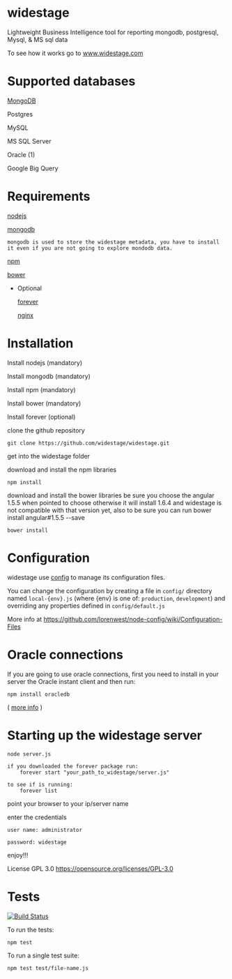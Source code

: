 # widestage
Lightweight Business Intelligence tool for reporting mongodb, postgresql, Mysql, &amp; MS sql data

To see how it works go to www.widestage.com

# Supported databases

[MongoDB](http://widestage.com/en/pages/open_source_reports_for_mongodb) 

Postgres

MySQL

MS SQL Server

Oracle (1)

Google Big Query

# Requirements

[nodejs](https://nodejs.org)

[mongodb](https://www.mongodb.org)

    mongodb is used to store the widestage metadata, you have to install it even if you are not going to explore mondodb data.

[npm](https://www.npmjs.com)

[bower](http://bower.io)

- Optional

    [forever](https://www.npmjs.com/package/forever)

    [nginx](http://nginx.org)

# Installation

Install nodejs (mandatory)

Install mongodb (mandatory)

Install npm (mandatory)

Install bower (mandatory)

Install forever (optional)

clone the github repository
    
    git clone https://github.com/widestage/widestage.git

get into the widestage folder

download and install the npm libraries
    
    npm install

download and install the bower libraries
be sure you choose the angular 1.5.5 when pointed to choose otherwise it will install 1.6.4 and widestage is not compatible with that version yet, also to be sure you can run  bower install angular#1.5.5 --save
    
    bower install


# Configuration

widestage use [config](https://www.npmjs.com/package/config) to manage its
configuration files.

You can change the configuration by creating a file in `config/` directory named
`local-{env}.js` (where {env} is one of: `production`, `development`) and
overriding any properties defined in `config/default.js`

More info at https://github.com/lorenwest/node-config/wiki/Configuration-Files


# Oracle connections

If you are going to use oracle connections, first you need to install in your server the Oracle instant client and then run:

    npm install oracledb 

( [more info](https://github.com/oracle/node-oracledb) )


# Starting up the widestage server
    
    node server.js

    if you downloaded the forever package run:
        forever start "your_path_to_widestage/server.js"

    to see if is running:
        forever list

point your browser to your ip/server name

enter the credentials
    
    user name: administrator
    
    password: widestage

enjoy!!!



License GPL 3.0
https://opensource.org/licenses/GPL-3.0

# Tests

[![Build Status](https://travis-ci.org/biblibre/Urungi.svg?branch=master)](https://travis-ci.org/biblibre/Urungi)

To run the tests:

    npm test

To run a single test suite:

    npm test test/file-name.js
